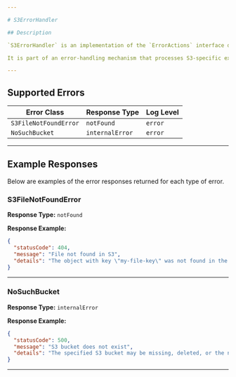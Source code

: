 ```yaml
---

# S3ErrorHandler

## Description

`S3ErrorHandler` is an implementation of the `ErrorActions` interface designed to handle errors related to S3 operations, specifically issues like file not found and bucket errors. This handler logs detailed error information and returns a structured response based on the error type.

It is part of an error-handling mechanism that processes S3-specific exceptions such as `S3FileNotFoundError` and `NoSuchBucket` from the AWS SDK. The handler ensures that appropriate responses are returned for these errors, helping to maintain clear communication with clients.

---
```


## Supported Errors

| Error Class                | Response Type       | Log Level |
|----------------------------|---------------------|-----------|
| `S3FileNotFoundError`       | `notFound`          | `error`   |
| `NoSuchBucket`              | `internalError`     | `error`   |

---

## Example Responses

Below are examples of the error responses returned for each type of error.

### S3FileNotFoundError

**Response Type:** `notFound`

**Response Example:**

```json
{
  "statusCode": 404,
  "message": "File not found in S3",
  "details": "The object with key \"my-file-key\" was not found in the S3 bucket."
}
```

---

### NoSuchBucket

**Response Type:** `internalError`

**Response Example:**

```json
{
  "statusCode": 500,
  "message": "S3 bucket does not exist",
  "details": "The specified S3 bucket may be missing, deleted, or the name is incorrect."
}
```

---